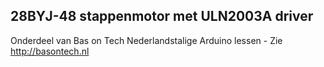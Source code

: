 ## 28BYJ-48 stappenmotor met ULN2003A driver
Onderdeel van Bas on Tech Nederlandstalige Arduino lessen - Zie http://basontech.nl
